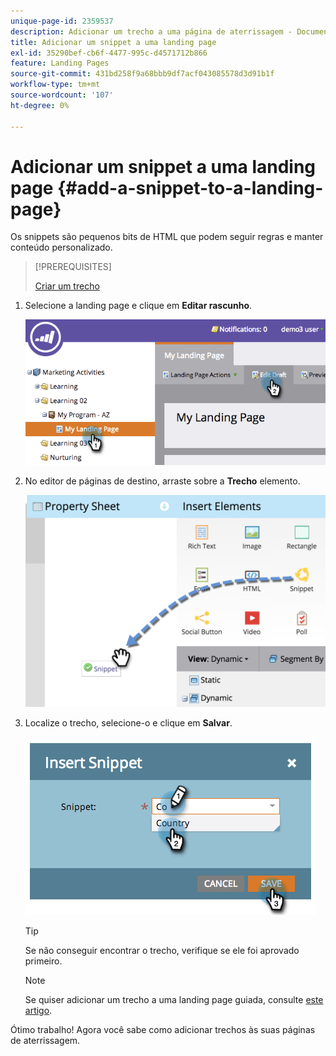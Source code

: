 ```yaml
---
unique-page-id: 2359537
description: Adicionar um trecho a uma página de aterrissagem - Documentação do Marketo - Documentação do produto
title: Adicionar um snippet a uma landing page
exl-id: 35290bef-cb6f-4477-995c-d4571712b866
feature: Landing Pages
source-git-commit: 431bd258f9a68bbb9df7acf043085578d3d91b1f
workflow-type: tm+mt
source-wordcount: '107'
ht-degree: 0%

---
```


# Adicionar um snippet a uma landing page {#add-a-snippet-to-a-landing-page}

Os snippets são pequenos bits de HTML que podem seguir regras e manter conteúdo personalizado.

>[!PREREQUISITES]
>
>[Criar um trecho](/help/marketo/product-docs/personalization/segmentation-and-snippets/snippets/create-a-snippet.md)

1. Selecione a landing page e clique em **Editar rascunho**.

   ![](assets/image2014-9-16-15-3a4-3a28.png)

1. No editor de páginas de destino, arraste sobre a **Trecho** elemento.

   ![](assets/image2015-5-21-12-3a46-3a34.png)

1. Localize o trecho, selecione-o e clique em **Salvar**.

   ![](assets/image2014-9-16-15-3a4-3a14.png)

   >[!TIP]
   >
   >Se não conseguir encontrar o trecho, verifique se ele foi aprovado primeiro.

   >[!NOTE]
   >
   >Se quiser adicionar um trecho a uma landing page guiada, consulte [este artigo](/help/marketo/product-docs/demand-generation/landing-pages/landing-page-templates/create-a-guided-landing-page-template.md).

Ótimo trabalho! Agora você sabe como adicionar trechos às suas páginas de aterrissagem.
